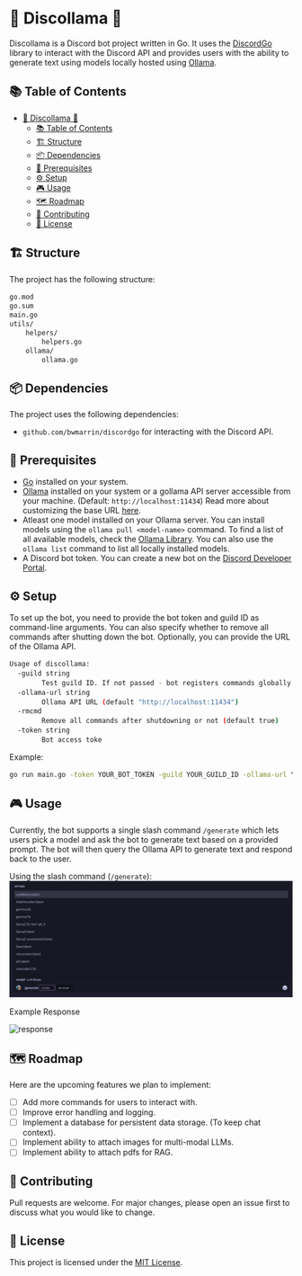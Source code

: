 # 🕺 Discollama 🦙

Discollama is a Discord bot project written in Go. It uses the [DiscordGo](github.com/bwmarrin/discordgo) library to interact with the Discord API and provides users with the ability to generate text using models locally hosted using [Ollama](https://ollama.com/).

## 📚 Table of Contents

- [🕺 Discollama 🦙](#-discollama-)
  - [📚 Table of Contents](#-table-of-contents)
  - [🏗️ Structure](#️-structure)
  - [📦 Dependencies](#-dependencies)
  - [🔑 Prerequisites](#-prerequisites)
  - [⚙️ Setup](#️-setup)
  - [🎮 Usage](#-usage)
  - [🗺️ Roadmap](#️-roadmap)
  - [🤝 Contributing](#-contributing)
  - [📄 License](#-license)

## 🏗️ Structure

The project has the following structure:

```
go.mod
go.sum
main.go
utils/
	helpers/
		helpers.go
	ollama/
		ollama.go
```

## 📦 Dependencies

The project uses the following dependencies:

- `github.com/bwmarrin/discordgo` for interacting with the Discord API.

## 🔑 Prerequisites

- [Go](https://go.dev/) installed on your system.
- [Ollama](https://ollama.com/) installed on your system or a gollama API server accessible from your machine. (Default: `http://localhost:11434`) Read more about customizing the base URL [here](#options).
- Atleast one model installed on your Ollama server. You can install models using the `ollama pull <model-name>` command. To find a list of all available models, check the [Ollama Library](https://ollama.com/library/). You can also use the `ollama list` command to list all locally installed models.
- A Discord bot token. You can create a new bot on the [Discord Developer Portal](https://discord.com/developers/applications).

## ⚙️ Setup

To set up the bot, you need to provide the bot token and guild ID as command-line arguments. You can also specify whether to remove all commands after shutting down the bot. Optionally, you can provide the URL of the Ollama API.

```bash
Usage of discollama:
  -guild string
        Test guild ID. If not passed - bot registers commands globally
  -ollama-url string
        Ollama API URL (default "http://localhost:11434")
  -rmcmd
        Remove all commands after shutdowning or not (default true)
  -token string
        Bot access toke
```

Example:

```bash
go run main.go -token YOUR_BOT_TOKEN -guild YOUR_GUILD_ID -ollama-url YOUR_OLLAMA_URL -rmcmd true
```

## 🎮 Usage

Currently, the bot supports a single slash command `/generate` which lets users pick a model and ask the bot to generate text based on a provided prompt. The bot will then query the Ollama API to generate text and respond back to the user.

Using the slash command (`/generate`):
![slash_command](assets/slash-command.png)

Example Response

![response](image.png)

## 🗺️ Roadmap
Here are the upcoming features we plan to implement:

- [ ] Add more commands for users to interact with.
- [ ] Improve error handling and logging.
- [ ] Implement a database for persistent data storage. (To keep chat context).
- [ ] Implement ability to attach images for multi-modal LLMs.
- [ ] Implement ability to attach pdfs for RAG.

## 🤝 Contributing

Pull requests are welcome. For major changes, please open an issue first to discuss what you would like to change.

## 📄 License

This project is licensed under the [MIT License](https://choosealicense.com/licenses/mit/).
